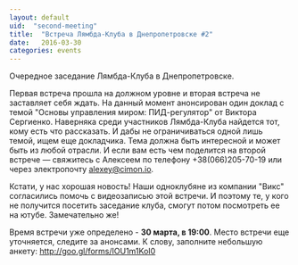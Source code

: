 ```yaml
---
layout: default
uid:  "second-meeting"
title:  "Встреча Лямбда-Клуба в Днепропетровске #2"
date:   2016-03-30
categories: events
---
```

Очередное заседание Лямбда-Клуба в Днепропетровске.

Первая встреча прошла на должном уровне и вторая встреча не заставляет себя ждать. На данный момент анонсирован один доклад с темой "Основы управления миром: ПИД-регулятор" от Виктора Сергиенко.
Наверняка среди участников Лямбда-Клуба найдется тот, кому есть что рассказать. И дабы не ограничиваться одной лишь темой, ищем еще докладчика. Тема должна быть интересной и может быть из любой отрасли. И если вам есть чем поделится на второй встрече — свяжитесь с Алексеем по телефону +38(066)205-70-19 или через электропочту alexey@cimon.io.

Кстати, у нас хорошая новость! Наши одноклубяне из компании "Викс" согласились помочь с видеозаписью этой встречи. И поэтому те, у кого не получится посетить заседание клуба, смогут потом посмотреть ее на ютубе. Замечательно же!

Время встречи уже определено - **30 марта, в 19:00**. Место встречи еще уточняется, следите за анонсами. К слову, заполните небольшую анкету: http://goo.gl/forms/IOU1m1KoI0
